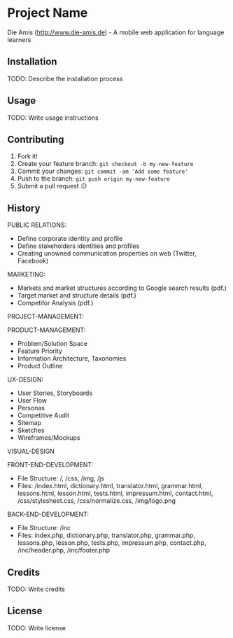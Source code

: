 # Project Name

Die Amis (http://www.die-amis.de) - A mobile web application for language learners

## Installation

TODO: Describe the installation process

## Usage

TODO: Write usage instructions

## Contributing

1. Fork it!
2. Create your feature branch: `git checkout -b my-new-feature`
3. Commit your changes: `git commit -am 'Add some feature'`
4. Push to the branch: `git push origin my-new-feature`
5. Submit a pull request :D

## History

PUBLIC RELATIONS: 
- Define corporate identity and profile
- Define stakeholders identities and profiles
- Creating unowned communication properties on web (Twitter, Facebook)

MARKETING:
- Markets and market structures according to Google search results (pdf.)
- Target market and structure details (pdf.)
- Competitor Analysis (pdf.)

PROJECT-MANAGEMENT:

PRODUCT-MANAGEMENT:
- Problem/Solution Space
- Feature Priority
- Information Architecture, Taxonomies
- Product Outline

UX-DESIGN:
- User Stories, Storyboards 
- User Flow 
- Personas
- Competitive Audit 
- Sitemap
- Sketches
- Wireframes/Mockups

VISUAL-DESIGN

FRONT-END-DEVELOPMENT:
- File Structure: /, /css, /img, /js
- Files: /index.html, dictionary.html, translator.html, grammar.html, lessons.html, lesson.html, tests.html, impressum.html, contact.html, /css/stylesheet.css, /css/normalize.css, /img/logo.png

BACK-END-DEVELOPMENT:
- File Structure: /inc
- Files: index.php, dictionary.php, translator.php, grammar.php, lessons.php, lesson.php, tests.php, impressum.php, contact.php, /inc/header.php, /inc/footer.php 


## Credits

TODO: Write credits

## License

TODO: Write license
